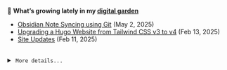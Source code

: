 🌱 **What’s growing lately in my [digital garden][website-url]**

<!-- BLOG-POST-LIST:START -->
- [Obsidian Note Syncing using Git](https://odhyp.com/writings/obsidian-and-git/) (May 2, 2025)
- [Upgrading a Hugo Website from Tailwind CSS v3 to v4](https://odhyp.com/writings/upgrading-a-hugo-website-from-tailwind-css-v3-to-v4/) (Feb 13, 2025)
- [Site Updates](https://odhyp.com/writings/site-updates/) (Feb 11, 2025)<!-- BLOG-POST-LIST:END -->

<br>

<details>
  <summary>&nbsp;<code>More details...</code></summary>
  <br>

📆 **This week in code**

<!--START_SECTION:waka-->

```bash
Total Time: 13 hrs 9 mins

HTML         5 hrs 16 mins   >>>>>>>>>>---------------   39.81 %
Markdown     5 hrs 16 mins   >>>>>>>>>>---------------   39.75 %
Python       45 mins         >------------------------   05.78 %
CSS          34 mins         >------------------------   04.36 %
Bash         16 mins         >------------------------   02.13 %
```

<!--END_SECTION:waka-->

![Profile Views][view-shield]
![Total Stars][stars-shield]
[![Comments][comments-shield]][comments-url]

<!-- LINKS & IMAGES -->
[website-url]: https://odhyp.com/writings
[view-shield]: https://komarev.com/ghpvc/?username=odhyp&color=00bba7&style=for-the-badge&abbreviated=true
[stars-shield]: https://img.shields.io/github/stars/odhyp?style=for-the-badge&label=total%20stars&color=00bba7
[comments-shield]: https://img.shields.io/github/discussions/odhyp/odhyp.com?style=for-the-badge&label=comments&color=00bba7
[comments-url]: https://github.com/odhyp/odhyp.com/discussions

</details>
